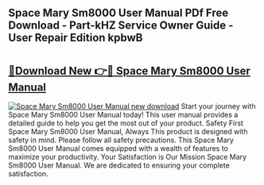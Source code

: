 ## Space Mary Sm8000 User Manual PDf Free Download - Part-kHZ Service Owner Guide - User Repair Edition kpbwB

# <h2><a href="http://bc29640.oget.top/?id=Space+Mary+Sm8000+User+Manual">🔗Download New 👉🔴 Space Mary Sm8000 User Manual</a></h2>

[![Space Mary Sm8000 User Manual new download](https://i.imgur.com/5g1atiW.png)](http://bc29640.oget.top/?id=Space+Mary+Sm8000+User+Manual)
Start your journey with Space Mary Sm8000 User Manual today! This user manual provides a detailed guide to help you get the most out of your product. Safety First Space Mary Sm8000 User Manual, Always This product is designed with safety in mind. Please follow all safety precautions. This Space Mary Sm8000 User Manual comes equipped with a wealth of features to maximize your productivity. Your Satisfaction is Our Mission Space Mary Sm8000 User Manual. We are dedicated to ensuring your complete satisfaction.
